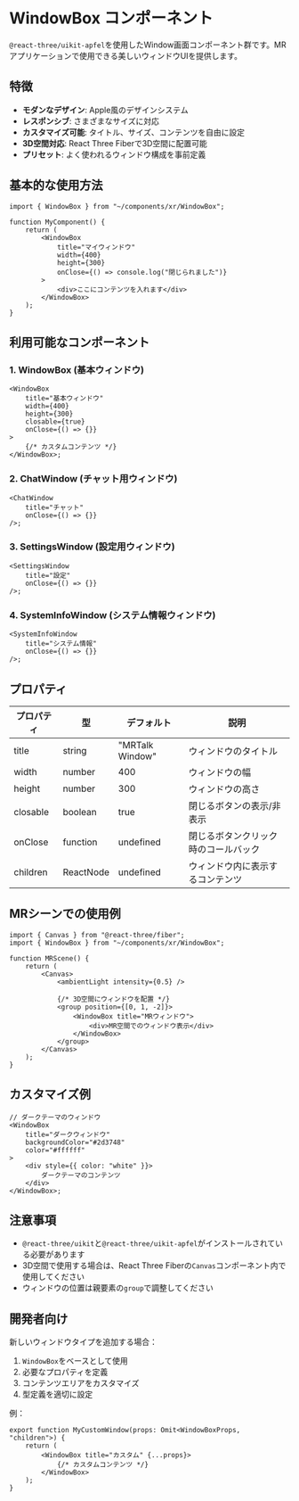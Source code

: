 # WindowBox コンポーネント

`@react-three/uikit-apfel`を使用したWindow画面コンポーネント群です。MRアプリケーションで使用できる美しいウィンドウUIを提供します。

## 特徴

- **モダンなデザイン**: Apple風のデザインシステム
- **レスポンシブ**: さまざまなサイズに対応
- **カスタマイズ可能**: タイトル、サイズ、コンテンツを自由に設定
- **3D空間対応**: React Three Fiberで3D空間に配置可能
- **プリセット**: よく使われるウィンドウ構成を事前定義

## 基本的な使用方法

```tsx
import { WindowBox } from "~/components/xr/WindowBox";

function MyComponent() {
    return (
        <WindowBox
            title="マイウィンドウ"
            width={400}
            height={300}
            onClose={() => console.log("閉じられました")}
        >
            <div>ここにコンテンツを入れます</div>
        </WindowBox>
    );
}
```

## 利用可能なコンポーネント

### 1. WindowBox (基本ウィンドウ)

```tsx
<WindowBox
    title="基本ウィンドウ"
    width={400}
    height={300}
    closable={true}
    onClose={() => {}}
>
    {/* カスタムコンテンツ */}
</WindowBox>;
```

### 2. ChatWindow (チャット用ウィンドウ)

```tsx
<ChatWindow
    title="チャット"
    onClose={() => {}}
/>;
```

### 3. SettingsWindow (設定用ウィンドウ)

```tsx
<SettingsWindow
    title="設定"
    onClose={() => {}}
/>;
```

### 4. SystemInfoWindow (システム情報ウィンドウ)

```tsx
<SystemInfoWindow
    title="システム情報"
    onClose={() => {}}
/>;
```

## プロパティ

| プロパティ | 型        | デフォルト      | 説明                                 |
| ---------- | --------- | --------------- | ------------------------------------ |
| title      | string    | "MRTalk Window" | ウィンドウのタイトル                 |
| width      | number    | 400             | ウィンドウの幅                       |
| height     | number    | 300             | ウィンドウの高さ                     |
| closable   | boolean   | true            | 閉じるボタンの表示/非表示            |
| onClose    | function  | undefined       | 閉じるボタンクリック時のコールバック |
| children   | ReactNode | undefined       | ウィンドウ内に表示するコンテンツ     |

## MRシーンでの使用例

```tsx
import { Canvas } from "@react-three/fiber";
import { WindowBox } from "~/components/xr/WindowBox";

function MRScene() {
    return (
        <Canvas>
            <ambientLight intensity={0.5} />

            {/* 3D空間にウィンドウを配置 */}
            <group position={[0, 1, -2]}>
                <WindowBox title="MRウィンドウ">
                    <div>MR空間でのウィンドウ表示</div>
                </WindowBox>
            </group>
        </Canvas>
    );
}
```

## カスタマイズ例

```tsx
// ダークテーマのウィンドウ
<WindowBox
    title="ダークウィンドウ"
    backgroundColor="#2d3748"
    color="#ffffff"
>
    <div style={{ color: "white" }}>
        ダークテーマのコンテンツ
    </div>
</WindowBox>;
```

## 注意事項

- `@react-three/uikit`と`@react-three/uikit-apfel`がインストールされている必要があります
- 3D空間で使用する場合は、React Three
  Fiberの`Canvas`コンポーネント内で使用してください
- ウィンドウの位置は親要素の`group`で調整してください

## 開発者向け

新しいウィンドウタイプを追加する場合：

1. `WindowBox`をベースとして使用
2. 必要なプロパティを定義
3. コンテンツエリアをカスタマイズ
4. 型定義を適切に設定

例：

```tsx
export function MyCustomWindow(props: Omit<WindowBoxProps, "children">) {
    return (
        <WindowBox title="カスタム" {...props}>
            {/* カスタムコンテンツ */}
        </WindowBox>
    );
}
```
